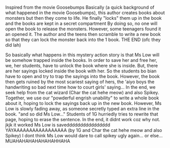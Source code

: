 Inspired from the movie Goosebumps
Basically (a quick background of what happened in the movie Goosebumps), this author creates books about monsters but then they come to life. He finally "locks" them up in the book and the books are kept in a secret compartment
By doing so, no one will open the book to release the monsters. However, some teenagers found it an opened it. The author and the teens then scramble to write a new book so that they can lock the monster back into the 1 book. THE END (ofc they did lah)
 
So basically what happens in this mystery action story is that Ms Low will be somehow trapped inside the books. In order to save her and free her, we, her students, have to unlock the book where she is inside.
But, there are her sayings locked inside the book with her. So the students bo bian have to open and try to trap the sayings into the book.
However, the book then gets ruined by the most scariest saying of hers, the 'aiyo boys the handwriting so bad next time how to court girls' saying... 
In the end, we seek help from the cat wizard (Char the cat hehe meow) and also Spikey. Together, we use our "powderful engrish unability" to write a whole book about it, hoping to lock the sayings back up in the new book.
However, Ms Low is slowly fading away, as someone secretly typed an extra line in the book. "and so did Ms Low..." Students of 1G hurriedly tries to rewrite that page, hoping to erase the sentence. 
In the end, it didnt work coz why not.  jkjk it worked Ms Low is savedddddddddddddddd YAYAAAAAAAAAAAAAAAAA (by 1G and Char the cat hehe meow and also Spikey) 
I dont think Ms Low would dare to call spikey ugly again... or else... MUAHAHAHAHAHAHAHHAHA
